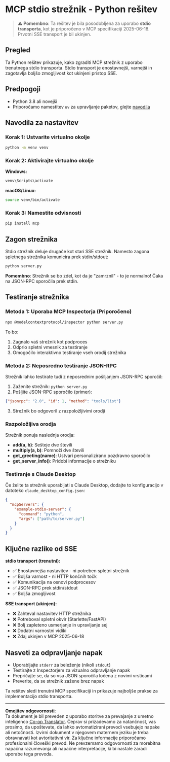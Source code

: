 <!--
CO_OP_TRANSLATOR_METADATA:
{
  "original_hash": "68cd055621b3370948a5a1dff7bedc9a",
  "translation_date": "2025-08-26T20:37:33+00:00",
  "source_file": "03-GettingStarted/05-stdio-server/solution/python/README.md",
  "language_code": "sl"
}
-->
# MCP stdio strežnik - Python rešitev

> **⚠️ Pomembno**: Ta rešitev je bila posodobljena za uporabo **stdio transporta**, kot je priporočeno v MCP specifikaciji 2025-06-18. Prvotni SSE transport je bil ukinjen.

## Pregled

Ta Python rešitev prikazuje, kako zgraditi MCP strežnik z uporabo trenutnega stdio transporta. Stdio transport je enostavnejši, varnejši in zagotavlja boljšo zmogljivost kot ukinjeni pristop SSE.

## Predpogoji

- Python 3.8 ali novejši
- Priporočamo namestitev `uv` za upravljanje paketov, glejte [navodila](https://docs.astral.sh/uv/#highlights)

## Navodila za nastavitev

### Korak 1: Ustvarite virtualno okolje

```bash
python -m venv venv
```

### Korak 2: Aktivirajte virtualno okolje

**Windows:**
```bash
venv\Scripts\activate
```

**macOS/Linux:**
```bash
source venv/bin/activate
```

### Korak 3: Namestite odvisnosti

```bash
pip install mcp
```

## Zagon strežnika

Stdio strežnik deluje drugače kot stari SSE strežnik. Namesto zagona spletnega strežnika komunicira prek stdin/stdout:

```bash
python server.py
```

**Pomembno**: Strežnik se bo zdel, kot da je "zamrznil" - to je normalno! Čaka na JSON-RPC sporočila prek stdin.

## Testiranje strežnika

### Metoda 1: Uporaba MCP Inspectorja (Priporočeno)

```bash
npx @modelcontextprotocol/inspector python server.py
```

To bo:
1. Zagnalo vaš strežnik kot podproces
2. Odprlo spletni vmesnik za testiranje
3. Omogočilo interaktivno testiranje vseh orodij strežnika

### Metoda 2: Neposredno testiranje JSON-RPC

Strežnik lahko testirate tudi z neposrednim pošiljanjem JSON-RPC sporočil:

1. Zaženite strežnik: `python server.py`
2. Pošljite JSON-RPC sporočilo (primer):

```json
{"jsonrpc": "2.0", "id": 1, "method": "tools/list"}
```

3. Strežnik bo odgovoril z razpoložljivimi orodji

### Razpoložljiva orodja

Strežnik ponuja naslednja orodja:

- **add(a, b)**: Sešteje dve števili
- **multiply(a, b)**: Pomnoži dve števili  
- **get_greeting(name)**: Ustvari personalizirano pozdravno sporočilo
- **get_server_info()**: Pridobi informacije o strežniku

### Testiranje s Claude Desktop

Če želite ta strežnik uporabljati s Claude Desktop, dodajte to konfiguracijo v datoteko `claude_desktop_config.json`:

```json
{
  "mcpServers": {
    "example-stdio-server": {
      "command": "python",
      "args": ["path/to/server.py"]
    }
  }
}
```

## Ključne razlike od SSE

**stdio transport (trenutni):**
- ✅ Enostavnejša nastavitev - ni potreben spletni strežnik
- ✅ Boljša varnost - ni HTTP končnih točk
- ✅ Komunikacija na osnovi podprocesov
- ✅ JSON-RPC prek stdin/stdout
- ✅ Boljša zmogljivost

**SSE transport (ukinjen):**
- ❌ Zahteval nastavitev HTTP strežnika
- ❌ Potreboval spletni okvir (Starlette/FastAPI)
- ❌ Bolj zapleteno usmerjanje in upravljanje sej
- ❌ Dodatni varnostni vidiki
- ❌ Zdaj ukinjen v MCP 2025-06-18

## Nasveti za odpravljanje napak

- Uporabljajte `stderr` za beleženje (nikoli `stdout`)
- Testirajte z Inspectorjem za vizualno odpravljanje napak
- Prepričajte se, da so vsa JSON sporočila ločena z novimi vrsticami
- Preverite, da se strežnik zažene brez napak

Ta rešitev sledi trenutni MCP specifikaciji in prikazuje najboljše prakse za implementacijo stdio transporta.

---

**Omejitev odgovornosti**:  
Ta dokument je bil preveden z uporabo storitve za prevajanje z umetno inteligenco [Co-op Translator](https://github.com/Azure/co-op-translator). Čeprav si prizadevamo za natančnost, vas prosimo, da upoštevate, da lahko avtomatizirani prevodi vsebujejo napake ali netočnosti. Izvirni dokument v njegovem maternem jeziku je treba obravnavati kot avtoritativni vir. Za ključne informacije priporočamo profesionalni človeški prevod. Ne prevzemamo odgovornosti za morebitna napačna razumevanja ali napačne interpretacije, ki bi nastale zaradi uporabe tega prevoda.